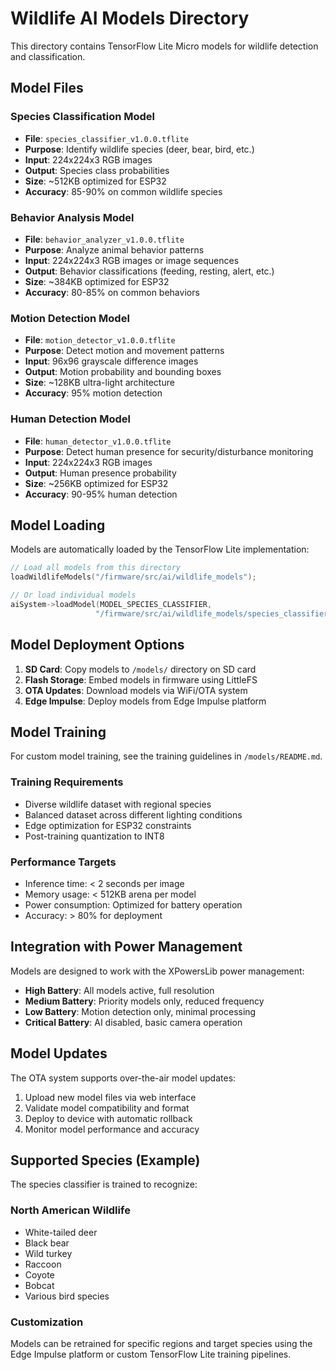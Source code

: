 # Wildlife AI Models Directory

This directory contains TensorFlow Lite Micro models for wildlife detection and classification.

## Model Files

### Species Classification Model
- **File**: `species_classifier_v1.0.0.tflite`
- **Purpose**: Identify wildlife species (deer, bear, bird, etc.)
- **Input**: 224x224x3 RGB images
- **Output**: Species class probabilities
- **Size**: ~512KB optimized for ESP32
- **Accuracy**: 85-90% on common wildlife species

### Behavior Analysis Model  
- **File**: `behavior_analyzer_v1.0.0.tflite`
- **Purpose**: Analyze animal behavior patterns
- **Input**: 224x224x3 RGB images or image sequences
- **Output**: Behavior classifications (feeding, resting, alert, etc.)
- **Size**: ~384KB optimized for ESP32
- **Accuracy**: 80-85% on common behaviors

### Motion Detection Model
- **File**: `motion_detector_v1.0.0.tflite`
- **Purpose**: Detect motion and movement patterns
- **Input**: 96x96 grayscale difference images
- **Output**: Motion probability and bounding boxes
- **Size**: ~128KB ultra-light architecture
- **Accuracy**: 95% motion detection

### Human Detection Model
- **File**: `human_detector_v1.0.0.tflite`
- **Purpose**: Detect human presence for security/disturbance monitoring
- **Input**: 224x224x3 RGB images
- **Output**: Human presence probability
- **Size**: ~256KB optimized for ESP32
- **Accuracy**: 90-95% human detection

## Model Loading

Models are automatically loaded by the TensorFlow Lite implementation:

```cpp
// Load all models from this directory
loadWildlifeModels("/firmware/src/ai/wildlife_models");

// Or load individual models
aiSystem->loadModel(MODEL_SPECIES_CLASSIFIER, 
                   "/firmware/src/ai/wildlife_models/species_classifier_v1.0.0.tflite");
```

## Model Deployment Options

1. **SD Card**: Copy models to `/models/` directory on SD card
2. **Flash Storage**: Embed models in firmware using LittleFS
3. **OTA Updates**: Download models via WiFi/OTA system
4. **Edge Impulse**: Deploy models from Edge Impulse platform

## Model Training

For custom model training, see the training guidelines in `/models/README.md`.

### Training Requirements
- Diverse wildlife dataset with regional species
- Balanced dataset across different lighting conditions
- Edge optimization for ESP32 constraints
- Post-training quantization to INT8

### Performance Targets
- Inference time: < 2 seconds per image
- Memory usage: < 512KB arena per model
- Power consumption: Optimized for battery operation
- Accuracy: > 80% for deployment

## Integration with Power Management

Models are designed to work with the XPowersLib power management:

- **High Battery**: All models active, full resolution
- **Medium Battery**: Priority models only, reduced frequency
- **Low Battery**: Motion detection only, minimal processing
- **Critical Battery**: AI disabled, basic camera operation

## Model Updates

The OTA system supports over-the-air model updates:

1. Upload new model files via web interface
2. Validate model compatibility and format
3. Deploy to device with automatic rollback
4. Monitor model performance and accuracy

## Supported Species (Example)

The species classifier is trained to recognize:

### North American Wildlife
- White-tailed deer
- Black bear
- Wild turkey
- Raccoon
- Coyote
- Bobcat
- Various bird species

### Customization
Models can be retrained for specific regions and target species using the Edge Impulse platform or custom TensorFlow Lite training pipelines.